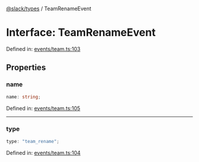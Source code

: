 [@slack/types](../index.md) / TeamRenameEvent

# Interface: TeamRenameEvent

Defined in: [events/team.ts:103](https://github.com/slackapi/node-slack-sdk/blob/main/packages/types/src/events/team.ts#L103)

## Properties

### name

```ts
name: string;
```

Defined in: [events/team.ts:105](https://github.com/slackapi/node-slack-sdk/blob/main/packages/types/src/events/team.ts#L105)

***

### type

```ts
type: "team_rename";
```

Defined in: [events/team.ts:104](https://github.com/slackapi/node-slack-sdk/blob/main/packages/types/src/events/team.ts#L104)
